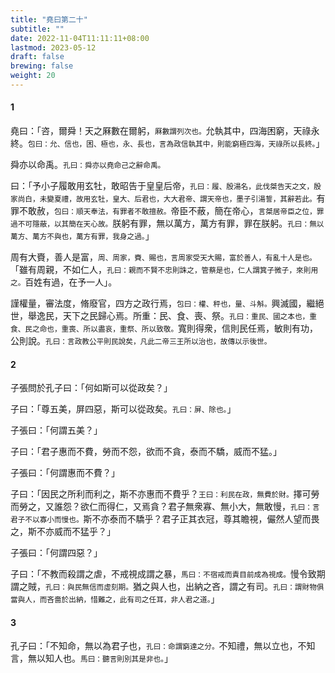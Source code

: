 ```yaml
---
title: "堯曰第二十"
subtitle: ""
date: 2022-11-04T11:11:11+08:00
lastmod: 2023-05-12
draft: false
brewing: false
weight: 20
---
```




#### 1

堯曰：「咨，爾舜！天之厤數在爾躬，<small>厤數謂列次也。</small>允執其中，四海困窮，天祿永終。<small>包曰：允、信也，困、極也，永、長也，言為政信執其中，則能窮極四海，天祿所以長終。</small>」

舜亦以命禹。<small>孔曰：舜亦以堯命己之辭命禹。</small>

曰：「予小子履敢用玄牡，敢昭告于皇皇后帝，<small>孔曰：履、殷湯名，此伐桀告天之文，殷家尚白，未變夏禮，故用玄牡，皇大、后君也，大大君帝、謂天帝也，墨子引湯誓，其辭若此。</small>有罪不敢赦，<small>包曰：順天奉法，有罪者不敢擅赦。</small>帝臣不蔽，簡在帝心，<small>言桀居帝臣之位，罪過不可隱蔽，以其簡在天心故。</small>朕躬有罪，無以萬方，萬方有罪，罪在朕躬。<small>孔曰：無以萬方、萬方不與也，萬方有罪，我身之過。</small>」

周有大賚，善人是富，<small>周、周家，賚、賜也，言周家受天大賜，富於善人，有亂十人是也。</small>「雖有周親，不如仁人，<small>孔曰：親而不賢不忠則誅之，管蔡是也，仁人謂箕子微子，來則用之。</small>百姓有過，在予一人」。

謹權量，審法度，脩廢官，四方之政行焉，<small>包曰：權、秤也，量、斗斛。</small>興滅國，繼絕世，舉逸民，天下之民歸心焉。所重：民、食、喪、祭。<small>孔曰：重民、國之本也，重食、民之命也，重喪、所以盡哀，重祭、所以致敬。</small>寬則得衆，信則民任焉，敏則有功，公則說。<small>孔曰：言政教公平則民說矣，凡此二帝三王所以治也，故傳以示後世。</small>

#### 2

子張問於孔子曰：「何如斯可以從政矣？」

子曰：「尊五美，屏四惡，斯可以從政矣。<small>孔曰：屏、除也。</small>」

子張曰：「何謂五美？」

子曰：「君子惠而不費，勞而不怨，欲而不貪，泰而不驕，威而不猛。」

子張曰：「何謂惠而不費？」

子曰：「因民之所利而利之，斯不亦惠而不費乎？<small>王曰：利民在政，無費於財。</small>擇可勞而勞之，又誰怨？欲仁而得仁，又焉貪？君子無衆寡、無小大，無敢慢，<small>孔曰：言君子不以寡小而慢也。</small>斯不亦泰而不驕乎？君子正其衣冠，尊其瞻視，儼然人望而畏之，斯不亦威而不猛乎？」

子張曰：「何謂四惡？」

子曰：「不教而殺謂之虐，不戒視成謂之暴，<small>馬曰：不宿戒而責目前成為視成。</small>慢令致期謂之賊，<small>孔曰：與民無信而虛刻期。</small>猶之與人也，出納之吝，謂之有司。<small>孔曰：謂財物俱當與人，而吝嗇於出納，惜難之，此有司之任耳，非人君之道。</small>」

#### 3

孔子曰：「不知命，無以為君子也，<small>孔曰：命謂窮達之分。</small>不知禮，無以立也，不知言，無以知人也。<small>馬曰：聽言則別其是非也。</small>」
